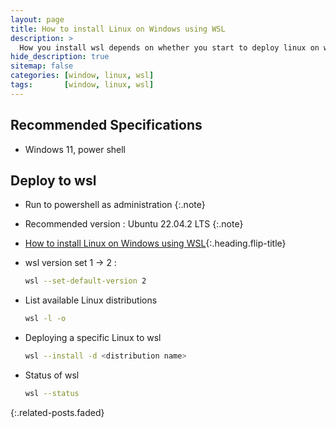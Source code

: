 ```yaml
---
layout: page
title: How to install Linux on Windows using WSL
description: >
  How you install wsl depends on whether you start to deploy linux on window.
hide_description: true
sitemap: false
categories: [window, linux, wsl]
tags:       [window, linux, wsl]
---
```


## Recommended Specifications

- Windows 11, power shell

## Deploy to wsl

- Run to powershell as administration
{:.note}

- Recommended version : Ubuntu 22.04.2 LTS
{:.note}

- [How to install Linux on Windows using WSL]{:.heading.flip-title}
- wsl version set 1 -> 2 :
  
  ```sh
  wsl --set-default-version 2
  ```

- List available Linux distributions
  
  ```sh
  wsl -l -o
  ```

- Deploying a specific Linux to wsl

  ```sh
  wsl --install -d <distribution name>
  ```

- Status of wsl
  
  ```sh
  wsl --status
  ```

{:.related-posts.faded}



[How to install Linux on Windows using WSL]: https://learn.microsoft.com/ko-kr/windows/wsl/install
